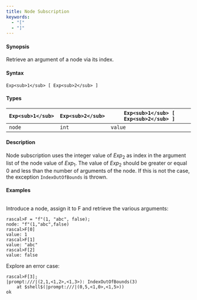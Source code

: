 ```yaml
---
title: Node Subscription
keywords:
  - "["
  - "]"
---
```


#### Synopsis

Retrieve an argument of a node via its index.

#### Syntax

`Exp<sub>1</sub> [ Exp<sub>2</sub> ]`

#### Types


| `Exp<sub>1</sub>`     | `Exp<sub>2</sub>` | `Exp<sub>1</sub> [ Exp<sub>2</sub> ]`  |
| --- | --- | --- |
| `node`        | `int`     | `value`                 |


#### Description

Node subscription uses the integer value of _Exp_<sub>2</sub> as index in the argument list of the node value of _Exp_<sub>1</sub>.
The value of _Exp_<sub>2</sub> should be greater or equal 0 and less than the number of arguments of the node.
If this is not the case, the exception `IndexOutOfBounds` is thrown.

#### Examples


```rascal-shell
```
Introduce a node, assign it to F and retrieve the various arguments:

```rascal-shell
rascal>F = "f"(1, "abc", false);
node: "f"(1,"abc",false)
rascal>F[0]
value: 1
rascal>F[1]
value: "abc"
rascal>F[2]
value: false
```
Explore an error case:

```rascal-shell
rascal>F[3];
|prompt:///|(2,1,<1,2>,<1,3>): IndexOutOfBounds(3)
	at $shell$(|prompt:///|(0,5,<1,0>,<1,5>))
ok
```

       

